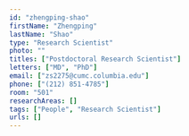 ```yaml
---
id: "zhengping-shao"
firstName: "Zhengping"
lastName: "Shao"
type: "Research Scientist"
photo: ""
titles: ["Postdoctoral Research Scientist"]
letters: ["MD", "PhD"]
email: ["zs2275@cumc.columbia.edu"]
phone: ["(212) 851-4785"]
room: "501"
researchAreas: []
tags: ["People", "Research Scientist"]
urls: []
---
```

